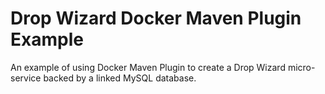# Drop Wizard Docker Maven Plugin Example

An example of using Docker Maven Plugin to create a Drop Wizard micro-service backed by a linked MySQL database.
